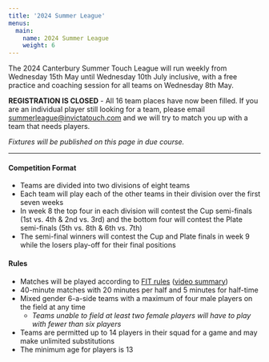 ```yaml
---
title: '2024 Summer League'
menus:
  main:
    name: 2024 Summer League
    weight: 6
---
```


The 2024 Canterbury Summer Touch League will run weekly from Wednesday 15th May until Wednesday 10th
July inclusive, with a free practice and coaching session for all teams on Wednesday 8th May.

**REGISTRATION IS CLOSED** - All 16 team places have now been filled.
If you are an individual player still looking for a team, please email summerleague@invictatouch.com
and we will try to match you up with a team that needs players.

*Fixtures will be published on this page in due course.*

---

#### Competition Format
* Teams are divided into two divisions of eight teams
* Each team will play each of the other teams in their division over the first seven weeks
* In week 8 the top four in each division will contest the Cup semi-finals (1st vs. 4th & 2nd vs. 3rd)
and the bottom four will contest the Plate semi-finals (5th vs. 8th & 6th vs. 7th)
* The semi-final winners will contest the Cup and Plate finals in week 9 while the losers play-off for their final positions

#### Rules
* Matches will be played according to [FIT rules](https://www.internationaltouch.org/media/FIT%205th%20Edition%20Rulebook.pdf)
([video summary](https://www.youtube.com/watch?v=4YHjW094-AY))
* 40-minute matches with 20 minutes per half and 5 minutes for half-time
* Mixed gender 6-a-side teams with a maximum of four male players on the field at any time
  * *Teams unable to field at least two female players will have to play with fewer than six players*
* Teams are permitted up to 14 players in their squad for a game and may make unlimited substitutions
* The minimum age for players is 13
